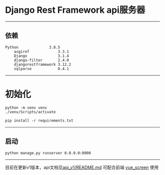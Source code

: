 # Django Rest Framework api服务器
***
## 依赖
```
Python              3.8.5
    asgiref             3.3.1
    Django              3.1.4
    django-filter       2.4.0
    djangorestframework 3.12.2
    sqlparse            0.4.1
```
***
# 初始化
```shell
python -m venv venv
./venv/Scripts/activate

pip install -r requirements.txt
```
***
## 启动
```shell
python manage.py runserver 0.0.0.0:8000
```
***
目前在更新v1版本，api文档见[api_v1/README.md](https://github.com/mianyansanshengsanshi/restful_server/blob/master/api_v1/README.md)
可配合前端 [vue_screen](https://github.com/mianyansanshengsanshi/vue_screen) 使用